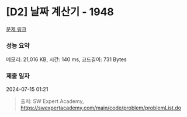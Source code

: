 # [D2] 날짜 계산기 - 1948 

[문제 링크](https://swexpertacademy.com/main/code/problem/problemDetail.do?contestProbId=AV5PnnU6AOsDFAUq) 

### 성능 요약

메모리: 21,016 KB, 시간: 140 ms, 코드길이: 731 Bytes

### 제출 일자

2024-07-15 01:21



> 출처: SW Expert Academy, https://swexpertacademy.com/main/code/problem/problemList.do